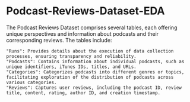 # Podcast-Reviews-Dataset-EDA

The Podcast Reviews Dataset comprises several tables, each offering unique perspectives and information about podcasts and their corresponding reviews. The tables include:

    "Runs": Provides details about the execution of data collection processes, ensuring transparency and reliability.
    "Podcasts": Contains information about individual podcasts, such as unique identifiers, iTunes IDs, titles, and URLs.
    "Categories": Categorizes podcasts into different genres or topics, facilitating exploration of the distribution of podcasts across various categories.
    "Reviews": Captures user reviews, including the podcast ID, review title, content, rating, author ID, and creation timestamp.
